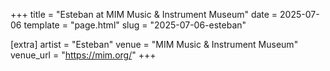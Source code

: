 +++
title = "Esteban at MIM Music & Instrument Museum"
date = 2025-07-06
template = "page.html"
slug = "2025-07-06-esteban"

[extra]
artist = "Esteban"
venue = "MIM Music & Instrument Museum"
venue_url = "https://mim.org/"
+++
